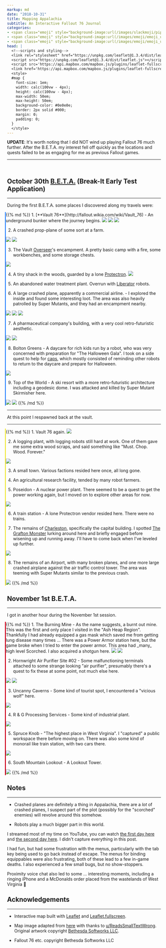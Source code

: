 ```yaml
---
markup: md
date: "2018-10-31"
title: Mapping Appalachia
subtitle: An Interactive Fallout 76 Journal
categories:
- <span class="emoji" style="background-image:url(/images/slackmoji/pipboy.png)" title=":pipboy:">:pipboy:</span>
- <span class="emoji" style="background-image:url(/images/emoji/emoji_u1f3ae.png)" title=":video_game:">:video_game:</span>
- <span class="emoji" style="background-image:url(/images/emoji/emoji_u1f5fa.png)" title=":map:">:map:</span>
head: |
  <!--scripts and styling-->
  <link rel="stylesheet" href="https://unpkg.com/leaflet@1.3.4/dist/leaflet.css" />
  <script src="https://unpkg.com/leaflet@1.3.4/dist/leaflet.js"></script>
  <script src='https://api.mapbox.com/mapbox.js/plugins/leaflet-fullscreen/v1.0.1/Leaflet.fullscreen.min.js'></script>
  <link href='https://api.mapbox.com/mapbox.js/plugins/leaflet-fullscreen/v1.0.1/leaflet.fullscreen.css' rel='stylesheet' />
  <style>
  #map {
    font-size: 1em;
    width: calc(100vw - 4px);
    height: calc(100vw - 4px);
    max-width: 50em;
    max-height: 50em;
    background-color: #0e0e0e;
    border: 2px solid #000;
    margin: 0;
    padding: 0;
  }
  </style>
---
```

**UPDATE**: It's worth noting that I did NOT wind up playing Fallout 76 much
further.
After the B.E.T.A. my interest fell off quickly as the locations and quests failed to be as engaging for me as previous Fallout games.

-----

<!--the map-->
<div class="full-page-width" style="padding: 0; padding-top: 1em">
    <div id="map" style="margin: 0 auto;"></div>
</div>

## October 30th [B.E.T.A.](https://bethesda.net/en/article/XUtJrgiCgU6WqMASW8w0I/fallout-76-our-future-begins-together-in-beta) (Break-It Early Test Application)
<hr>

During the first B.E.T.A. some places I discovered along my travels were:

<div style="border-left: 3px solid #3388ff; margin-left:-7px;">
{{% md %}}
1. [**Vault 76**](http://fallout.wikia.com/wiki/Vault_76) - An underground bunker where the journey begins.
  <img class="centered" src="/images/fallout76/photo_2018-10-31_01-06-00.jpg"/>
  <img class="centered" src="/images/fallout76/photo_2018-10-31_01-06-02.jpg" />
  <img class="centered" src="/images/fallout76/photo_2018-10-31_01-06-03.jpg"/>

2. A crashed prop-plane of some sort at a farm.
  <img class="centered" src="/images/fallout76/photo_2018-10-31_01-06-06.jpg"/>
  <img class="centered" src="/images/fallout76/photo_2018-10-31_01-06-07.jpg"/>

3. The Vault [Overseer](http://fallout.wikia.com/wiki/Vault_76_overseer)'s encampment. A pretty basic camp with a fire, some workbenches, and some storage chests.
  <img class="centered" src="/images/fallout76/photo_2018-10-31_19-23-27.jpg"/>


4. A tiny shack in the woods, guarded by a lone [Protectron](http://fallout.wikia.com/wiki/Protectron).
   <img class="centered" src="/images/fallout76/photo_2018-10-31_18-53-48.jpg"/>

5. An abandoned water treatment plant. Overrun with [Liberator](http://fallout.wikia.com/wiki/Liberator_(Fallout_76)) robots.

6. A large crashed plane, apparently a commercial airline. - 
  I explored the inside and found some interesting loot. The area was also heavily
patrolled by Super Mutants, and they had an encampment nearby.
  <img class="centered" src="/images/fallout76/photo_2018-10-31_01-06-10.jpg"/>
  <img class="centered" src="/images/fallout76/photo_2018-10-31_01-06-11.jpg"/>
  <img class="centered" src="/images/fallout76/photo_2018-10-31_01-06-11_2.jpg"/>

7. A pharmaceutical company's building, with a very cool retro-futuristic aesthetic.
  <img class="centered" src="/images/fallout76/photo_2018-10-31_01-06-12.jpg"/>
  <img class="centered" src="/images/fallout76/photo_2018-10-31_18-49-48.jpg"/>

8. Bolton Greens - A daycare for rich kids run by a robot, who was very concerned 
with preparation for "The Halloween Gala". I took on a side quest to help for [caps](http://fallout.wikia.com/wiki/Bottle_cap), which mostly consisted of reminding other
robots to return to the daycare and prepare for Halloween.
  <img class="centered" src="/images/fallout76/photo_2018-10-31_19-10-52.jpg"/>

9. Top of the World - A ski resort with a more retro-futuristic architecture 
including a geodesic dome. I was attacked and killed by Super Mutant Skirmisher here.
  <img class="centered" src="/images/fallout76/photo_2018-10-31_19-07-26.jpg"/>
  <img class="centered" src="/images/fallout76/photo_2018-10-31_19-07-30.jpg"/>
{{% /md %}}
</div>

<hr>
<p class="centered-text">At this point I respawned back at the vault.</p>
<hr>


<div style="border-left: 3px solid #f1e93c; margin-left:-7px;">
{{% md %}}
1. Vault 76 again.
  <img class="centered" src="/images/fallout76/photo_2018-10-31_01-21-57.jpg"/>

2. A logging plant, with logging robots still hard at work. One of them gave
me some extra wood scraps, and said something like "Must. Chop. Wood. Forever."
  <img class="centered" src="/images/fallout76/photo_2018-10-31_19-19-51.jpg"/>

3. A small town. Various factions resided here once, all long gone.

4. An agricultural research facility, tended by many robot farmers.

5. Poseidon - A nuclear power plant. There seemed to be a quest to get the power
working again, but I moved on to explore other areas for now.
  <img class="centered" src="/images/fallout76/photo_2018-10-31_01-22-06.jpg"/>

6. A train station - A lone Protectron vendor resided here. There were no trains.

7. The remains of [Charleston](https://en.wikipedia.org/wiki/Charleston,_West_Virginia), specifically the capital building. I spotted [The Grafton Monster](https://www.vgr.com/beasts-west-virginia-grafton-monster/) lurking around here and briefly engaged before wisening up and running away. I'll have to come back when I've leveled up further.
  <img class="centered" src="/images/fallout76/photo_2018-10-31_01-22-01.jpg"/>

8. The remains of an Airport, with many broken planes, and one more large crashed airplane
against the air traffic control tower. The area was teeming with Super Mutants similar
to the previous crash.
  <img class="centered" src="/images/fallout76/photo_2018-10-31_01-22-14.jpg"/>
{{% /md %}}
</div>


## November 1st B.E.T.A.

<hr>

I got in another hour during the November 1st session.

<div style="border-left: 3px solid #ce0019; margin-left:-7px;">
{{% md %}}
1. The Burning Mine - As the name suggests, a burnt out mine. This was the first
and only place I visited in the "Ash Heap Region". Thankfully I had already
equipped a gas mask which saved me from getting lung disease many times ...
There was a Power Armor station here, but the game broke when I tried to enter the power armor.
This area had _many_ high level Scorched. I also acquired a shotgun here.
  <img class="centered" src="/images/fallout76/photo_2018-11-02_00-15-45.jpg"/>
  <img class="centered" src="/images/fallout76/photo_2018-11-02_00-13-14.jpg"/>


2. Hornwright Air Purifier Site #02 - Some malfunctioning terminals attached
to some strange looking "air purifier", presumably there's a quest to fix these
at some point, not much else here.
  <img class="centered" src="/images/fallout76/photo_2018-11-02_00-22-18.jpg"/>
  <img class="centered" src="/images/fallout76/photo_2018-11-02_00-22-23.jpg"/>


3. Uncanny Caverns - Some kind of tourist spot, I encountered a "vicious wolf" here.
  <img class="centered" src="/images/fallout76/photo_2018-11-02_00-24-14.jpg"/>

4. R & G Processing Services - Some kind of industrial plant.
  <img class="centered" src="/images/fallout76/photo_2018-11-02_00-32-27.jpg"/>

5. Spruce Knob - "The highest place in West Virginia". I "captured" a public
workspace there before moving on. There was also some kind of monorail like train
station, with two cars there.
  <img class="centered" src="/images/fallout76/photo_2018-11-02_00-11-27.jpg"/>

6. South Mountain Lookout - A Lookout Tower.
  <img class="centered" src="/images/fallout76/photo_2018-11-02_00-31-20.jpg"/>
{{% /md %}}
</div>


## Notes
<hr>

- Crashed planes are definitely a thing in Appalachia, there are a _lot_ of
crashed planes, I suspect part of the plot (possibly for the "scorched" enemies)
will revolve around this somehow.

- Robots play a much bigger part in this world.

I streamed most of my time on YouTube, you can watch [the first day here](https://www.youtube.com/watch?v=npIzLI7kvU8) and [the second day here](https://www.youtube.com/watch?v=Ta_gC2npUPo). I didn't capture everything in this post.

I had fun, but had some frustration with the menus, particularly with the tab key
being used to go back instead of escape. The menus for binding equippables were 
also frustrating, both of these lead to a few in-game deaths. I also experienced
a few small bugs, but no show-stoppers.

Proximity voice chat also led to some ... interesting moments, including a
ringing iPhone and a McDonalds order placed from the wastelands of West 
Virginia <span class="emoji" style="background-image:url(/images/emoji/emoji_u1f914.png)" title=":thinking:">:thinking:</span>

## Acknowledgements
<hr>

- Interactive map built with [Leaflet](https://leafletjs.com) and [Leaflet.fullscreen](https://github.com/Leaflet/Leaflet.fullscreen).

- Map image adapted from [here](https://www.reddit.com/r/fo76/comments/9mgzfu/4k_composite_map_from_ign_gameplay_4356px_x_4356px/) with thanks to [u/ReadsSmallTextWrong](https://www.reddit.com/user/ReadsSmallTextWrong). Original artwork copyright [Bethesda Softworks LLC](https://bethesda.net).

- Fallout 76 etc. copyright Bethesda Softworks LLC

<!--the map script-->
<script>
// helper to treat xy coords as map latlng objects
var yx = L.latLng;
var xy = function(x, y) {
    if (L.Util.isArray(x)) {    // When doing xy([x, y]);
        return yx(x[1], x[0]);
    }
    return yx(y, x);  // When doing xy(x, y);
}

// create the map
var map = L.map('map', {
    crs: L.CRS.Simple,
    attributionControl: false,
    fullscreenControl: true,
    zoomDelta: 1,
    zoomSnap: 1,
});

// add the map image with bounds = image dimensions
// our map will be a square 4356 x 4356 px
var mapSize = 4356;
var bounds = [[0,0], [mapSize, mapSize]];
var image = L.imageOverlay('/images/fo76-map-optimized.jpg', bounds).addTo(map);
map.setMaxBounds(bounds);

// helper that computes minimum zoom level to show the entire map
function dimsToMinZoom() {
  var size = map.getSize();
  var minSize = Math.min(size.x, size.y);
  return -1 * Math.sqrt(mapSize / minSize);
}

// fix the zoom level
function fixZoom() {
  map.setMinZoom(dimsToMinZoom());
}
fixZoom();
map.options.zoomSnap = 0.00001;
// zoom all the way out, and bias towards the top
map.panTo(xy(mapSize/2, mapSize), {"animate": false});
map.setZoom(map.getMinZoom(), {"animate": false});
map.options.zoomSnap = 1;
map.on("resize", function(event) {
  fixZoom();
})

// locations in order
var vault76Pos = xy(1396, 2889.0);

function addLocations(color, locations) {
  for (var i = 0; i < locations.length; i++) {
  let location = locations[i];
  if (!('noMarker' in location)) {
    L.marker(location.pos).addTo(map).bindPopup(location.desc);
  }
  if (i != 0) {
    let params = {'color': color};
    L.polyline([locations[i-1].pos, location.pos], params).addTo(map);
    }
  }
}

addLocations('#3388ff', [
  {
    pos: vault76Pos,
    desc: '<span class="bold">Vault 76</span> - An underground bunker where the journey begins.',
  },
  {
    pos: xy(1396 + 90, 2889 - 330),
    desc: 'A crashed prop plane of some sort at a farm',
  },
  {
    pos: xy(1396 + 170, 2889 - 380),
    desc: "The Vault Overseer's encampment",
  },
  {
    pos: xy(1396 + 340, 2889 - 700),
    desc: "A tiny shack in the woods, guarded by a lone <a href='http://fallout.wikia.com/wiki/Protectron'>Protectron</a>."
  },
  {
    pos: xy(1396 + 540, 2889 - 670),
    desc: "A water treatment plant",
  },
  {
    pos: xy(1396 + 650, 2889 - 500),
    desc: "A large crashed plane (apparently a commercial airline?)",
  },
  {
    pos: xy(1396 + 480, 2889 - 340),
    desc: "A pharmaceutical company",
  },
  {
    pos: xy(1396 + 870, 2889 - 300),
    desc: "Bolton Greens - A day care for rich kids, run by robots",
  },
  {
    pos: xy(1396 + 1000, 2889 - 580),
    desc: "Top of the World - A ski resort with a more retro-futuristic architecture including a geodesic dome.",
  },
]);

addLocations('#f1e93c', [
  {
    pos: vault76Pos,
    noMarker: true,
  },
  {
    pos: xy(1396 + 5, 2889 - 240),
    desc: 'A logging plant, with logging robots still hard at work.',
  },
  {
    pos: xy(1396 + 20, 2889 - 520),
    desc: 'A small town - Various factions resided here once, all long gone.',
  },
  {
    pos: xy(1396 - 80, 2889 - 550),
    desc: 'An agricultural research facility, teeming with robot farmers.',
  },
  {
    pos: xy(1396 - 250, 2889 - 1050),
    desc: 'Poseidon - A nuclear power plant.',
  },
  {
    pos: xy(1396 - 95, 2889 - 1070),
    desc: 'A train station - A lone Protectron vendor resided here. There were no trains.',
  },
  {
    pos: xy(1396 + 130, 2889 - 1200),
    desc: 'The remains of Charleston',
  },
  {
    pos: xy(1396 + 110, 2889 - 1060),
    desc: 'The remains of an Airport',
  },
]);

addLocations('#ce0019', [
  {
    pos: xy(1396 + 130, 2889 - 1200),
    desc: 'The remains of Charleston',
    noMarker: true,
  },
  {
    pos: xy(1396 + 185, 2889 - 1340),
    desc: 'The Burning Mine',
  },
  {
    pos: xy(1396 + 280, 2889 - 1500),
    desc: 'Hornwright Air Purifier Site #02',
  },
  {
    pos: xy(1396 + 510, 2889 - 1450),
    desc: 'Uncanny Caverns - Some kind of tourist spot',
  },
  {
    pos: xy(1396 + 800, 2889 - 1650),
    desc: 'R & G Processing Services - Some kind of industrial plant',
  },
  {
    pos: xy(1396 + 1060, 2889 - 1540),
    desc: 'Spruce Knob - "The highest place in West Virginia"',
  },
  {
    pos: xy(1396 + 1170, 2889 - 1680),
    desc: 'South Mountain Lookout - A Lookout Tower',
  }
]);

</script>
